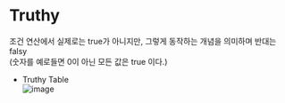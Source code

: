 # Truthy

조건 연산에서 실제로는 true가 아니지만, 그렇게 동작하는 개념을 의미하며 반대는 falsy  
(숫자를 예로들면 0이 아닌 모든 값은 true 이다.)

- Truthy Table  
  ![image](https://user-images.githubusercontent.com/52199223/138923491-67228d41-6aa1-4cfb-8f51-3d60061e2874.png)
